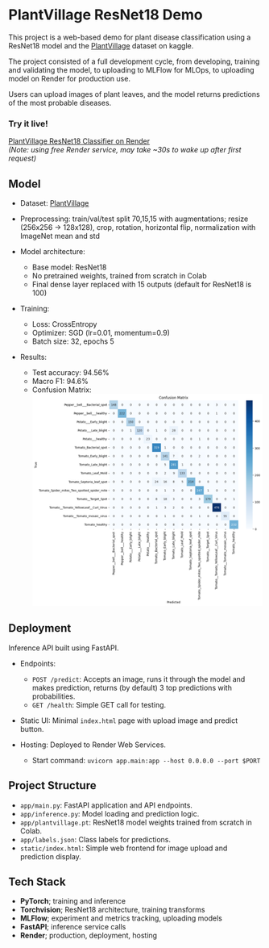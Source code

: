 # PlantVillage ResNet18 Demo

This project is a web-based demo for plant disease classification using a ResNet18 model and the [PlantVillage](https://www.kaggle.com/datasets/emmarex/plantdisease/data) dataset on kaggle. 

The project consisted of a full development cycle, from developing, training and validating the model, to uploading to MLFlow for MLOps, to uploading model on Render for production use. 

Users can upload images of plant leaves, and the model returns predictions of the most probable diseases.


### Try it live! 
[PlantVillage ResNet18 Classifier on Render](https://plantvillage-resnet18.onrender.com)  
*(Note: using free Render service, may take ~30s to wake up after first request)*


## Model

- Dataset: [PlantVillage](https://www.kaggle.com/datasets/emmarex/plantdisease/data)
- Preprocessing: train/val/test split 70,15,15 with augmentations; resize (256x256 -> 128x128), crop, rotation, horizontal flip, normalization with ImageNet mean and std

- Model architecture:
  - Base model: ResNet18
  - No pretrained weights, trained from scratch in Colab
  - Final dense layer replaced with 15 outputs (default for ResNet18 is 100)
  
- Training:
  - Loss: CrossEntropy
  - Optimizer: SGD (lr=0.01, momentum=0.9)
  - Batch size: 32, epochs 5

- Results:
  - Test accuracy: 94.56%
  - Macro F1: 94.6%
  - Confusion Matrix:
  ![Confusion Matrix](images/cm_matrix.png)

## Deployment

Inference API built using FastAPI.

- Endpoints: 
  -  `POST /predict`: Accepts an image, runs it through the model and makes prediction, returns (by default) 3 top predictions with probabilities.
  -  `GET /health`: Simple GET call for testing.

- Static UI: Minimal `index.html` page with upload image and predict button.

- Hosting: Deployed to Render Web Services.
  - Start command: `uvicorn app.main:app --host 0.0.0.0 --port $PORT`

## Project Structure

- `app/main.py`: FastAPI application and API endpoints.
- `app/inference.py`: Model loading and prediction logic.
- `app/plantvillage.pt`: ResNet18 model weights trained from scratch in Colab.
- `app/labels.json`: Class labels for predictions.
- `static/index.html`: Simple web frontend for image upload and prediction display.

## Tech Stack

- **PyTorch**; training and inference
- **Torchvision**; ResNet18 architecture, training transforms
- **MLFlow**; experiment and metrics tracking, uploading models
- **FastAPI**; inference service calls
- **Render**; production, deployment, hosting
